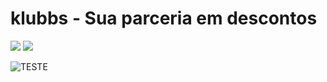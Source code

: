 # klubbs - Sua parceria em descontos

![](https://img.shields.io/badge/TypeScript-007ACC?style=for-the-badge&logo=typescript&logoColor=white) ![](https://img.shields.io/badge/React_Native-20232A?style=for-the-badge&logo=react&logoColor=61DAFB)

![TESTE](https://github.com/klubbs/app-user/actions/workflows/ios-production.yml/badge.svg)

